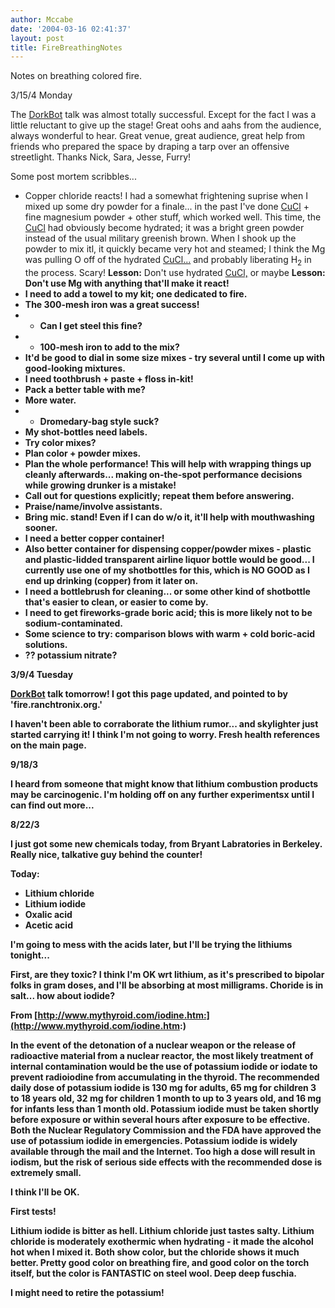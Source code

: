 ```yaml
---
author: Mccabe
date: '2004-03-16 02:41:37'
layout: post
title: FireBreathingNotes
---
```


Notes on breathing colored fire.

3/15/4 Monday

The [DorkBot](DorkBot.html) talk was almost totally successful.  Except for the fact I was a little reluctant to give up the stage!  Great oohs and aahs from the audience, always wonderful to hear.  Great venue, great audience, great help from friends who prepared the space by draping a tarp over an offensive streetlight.  Thanks Nick, Sara, Jesse, Furry!

Some post mortem scribbles...

* Copper chloride reacts!  I had a somewhat frightening suprise when I mixed up some dry powder for a finale... in the past I've done [CuCl](CuCl.html) + fine magnesium powder + other stuff, which worked well.  This time, the [CuCl](CuCl.html) had obviously become hydrated; it was a bright green powder instead of the usual military greenish brown.  When I shook up the powder to mix itl, it quickly became very hot and steamed; I think the Mg was pulling O off of the hydrated [CuCl...](CuCl....html) and probably liberating H<sub>2</sub> in the process.  Scary! <b>Lesson:</b> Don't use hydrated [CuCl,](CuCl,.html) or maybe <b>Lesson:<b/> Don't use Mg with anything that'll make it react!
* I need to add a towel to my kit; one dedicated to fire.
* The 300-mesh iron was a great success!
* * Can I get steel this fine?
* * 100-mesh iron to add to the mix?
* It'd be good to dial in some size mixes - try several until I come up with good-looking mixtures.
* I need toothbrush + paste + floss in-kit!
* Pack a better table with me?
* More water.
* * Dromedary-bag style suck?
* My shot-bottles need labels.
* Try color mixes?
* Plan color + powder mixes.
* Plan the whole performance!  This will help with wrapping things up cleanly afterwards... making on-the-spot performance decisions while growing drunker is a mistake!
* Call out for questions explicitly; repeat them before answering.
* Praise/name/involve assistants.
* Bring mic. stand!  Even if I can do w/o it, it'll help with mouthwashing sooner.
* I need a better copper container!
* Also better container for dispensing copper/powder mixes - plastic and plastic-lidded transparent airline liquor bottle would be good... I currently use one of my shotbottles for this, which is NO GOOD as I end up drinking (copper) from it later on.
* I need a bottlebrush for cleaning... or some other kind of shotbottle that's easier to clean, or easier to come by.
* I need to get fireworks-grade boric acid; this is more likely not to be sodium-contaminated.
* Some science to try: comparison blows with warm + cold boric-acid solutions.
* ?? potassium nitrate?


3/9/4 Tuesday

[DorkBot](DorkBot.html) talk tomorrow!  I got this page updated, and pointed to by 'fire.ranchtronix.org.'

I haven't been able to corraborate the lithium rumor... and skylighter just started carrying it!  I think I'm not going to worry.  Fresh health references on the main page.

9/18/3

I heard from someone that might know that lithium combustion products may be carcinogenic.  I'm holding off on any further experimentsx until I can find out more...

8/22/3

I just got some new chemicals today, from Bryant Labratories in Berkeley.  Really nice, talkative guy behind the counter!

Today:

* Lithium chloride
* Lithium iodide
* Oxalic acid
* Acetic acid

I'm going to mess with the acids later, but I'll be trying the lithiums tonight...

First, are they toxic?  I think I'm OK wrt lithium, as it's prescribed to bipolar folks in gram doses, and I'll be absorbing at most milligrams.  Choride is in salt... how about iodide?

From [http://www.mythyroid.com/iodine.htm:](http://www.mythyroid.com/iodine.htm:)

In the event of the detonation of a nuclear weapon or the release of radioactive material from a nuclear reactor, the most likely treatment of internal contamination would be the use of potassium iodide or iodate to prevent radioiodine from accumulating in the thyroid. The recommended daily dose of potassium iodide is 130 mg for adults, 65 mg for children 3 to 18 years old, 32 mg for children 1 month to up to 3 years old, and 16 mg for infants less than 1 month old. Potassium iodide must be taken shortly before exposure or within several hours after exposure to be effective. Both the Nuclear Regulatory Commission and the FDA have approved the use of potassium iodide in emergencies. Potassium iodide is widely available through the mail and the Internet. Too high a dose will result in iodism, but the risk of serious side effects with the recommended dose is extremely small.

I think I'll be OK.

First tests!

Lithium iodide is bitter as hell.  Lithium chloride just tastes salty.  Lithium chloride is moderately exothermic when hydrating - it made the alcohol hot when I mixed it.  Both show color, but the chloride shows it much better.  Pretty good color on breathing fire, and good color on the torch itself, but the color is FANTASTIC on steel wool.  Deep deep fuschia.

I might need to retire the potassium!
